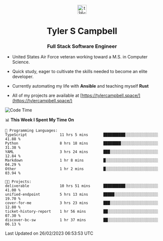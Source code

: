 <p align="center">
<a href="https://www.linkedin.com/in/t36campbell" target="blank"><img align="center" src="https://ik.imagekit.io/t36campbell/Portfolio/linkedin.png.original_m8bbGgPh6.png" alt="t36campbell" height="30" width="30" /></a>
</p>
<h1 align="center">Tyler S Campbell</h1>
<h3 align="center">Full Stack Software Engineer</h3>

* United States Air Force veteran working toward a M.S. in Computer Science.

* Quick study, eager to cultivate the skills needed to become an elite developer.

* Currently automating my life with **Ansible** and teaching myself **Rust**

* All of my projects are available at [https://tylercampbell.space/](https://tylercampbell.space/)

<!--START_SECTION:waka-->
![Code Time](http://img.shields.io/badge/Code%20Time-2%2C209%20hrs%2035%20mins-blue)

📊 **This Week I Spent My Time On** 

```text
💬 Programming Languages: 
TypeScript               11 hrs 5 mins       ██████████░░░░░░░░░░░░░░░   41.88 % 
Python                   8 hrs 18 mins       ████████░░░░░░░░░░░░░░░░░   31.38 % 
YAML                     3 hrs 24 mins       ███░░░░░░░░░░░░░░░░░░░░░░   12.84 % 
Markdown                 1 hr 8 mins         █░░░░░░░░░░░░░░░░░░░░░░░░   04.29 % 
Other                    1 hr 2 mins         █░░░░░░░░░░░░░░░░░░░░░░░░   03.94 % 

🐱‍💻 Projects: 
deliverable              10 hrs 51 mins      ██████████░░░░░░░░░░░░░░░   41.00 % 
unified-endpoint         5 hrs 13 mins       █████░░░░░░░░░░░░░░░░░░░░   19.70 % 
cover-for-me             3 hrs 23 mins       ███░░░░░░░░░░░░░░░░░░░░░░   12.80 % 
ticket-history-report    1 hr 56 mins        ██░░░░░░░░░░░░░░░░░░░░░░░   07.30 % 
discover-bc-sw           1 hr 37 mins        ██░░░░░░░░░░░░░░░░░░░░░░░   06.13 % 
```


 Last Updated on 26/02/2023 06:53:53 UTC
<!--END_SECTION:waka-->
